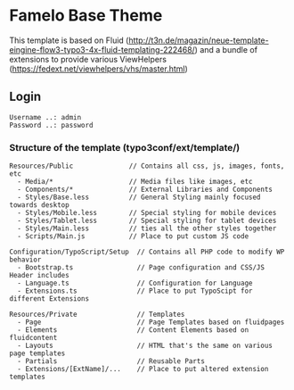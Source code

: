 # Famelo Base Theme

This template is based on Fluid (http://t3n.de/magazin/neue-template-eingine-flow3-typo3-4x-fluid-templating-222468/) and a bundle of extensions to provide various ViewHelpers (https://fedext.net/viewhelpers/vhs/master.html)

## Login

```
Username ..: admin
Password ..: password
```

### Structure of the template (typo3conf/ext/template/)

```
Resources/Public              // Contains all css, js, images, fonts, etc
  - Media/*                   // Media files like images, etc
  - Components/*              // External Libraries and Components
  - Styles/Base.less          // General Styling mainly focused towards desktop
  - Styles/Mobile.less        // Special styling for mobile devices
  - Styles/Tablet.less        // Special styling for tablet devices
  - Styles/Main.less          // ties all the other styles together
  - Scripts/Main.js           // Place to put custom JS code

Configuration/TypoScript/Setup  // Contains all PHP code to modify WP behavior
  - Bootstrap.ts                // Page configuration and CSS/JS Header includes
  - Language.ts                 // Configuration for Language
  - Extensions.ts               // Place to put TypoScipt for different Extensions

Resources/Private               // Templates
  - Page                        // Page Templates based on fluidpages
  - Elements                    // Content Elements based on fluidcontent
  - Layouts                     // HTML that's the same on various page templates
  - Partials                    // Reusable Parts
  - Extensions/[ExtName]/...    // Place to put altered extension templates
```